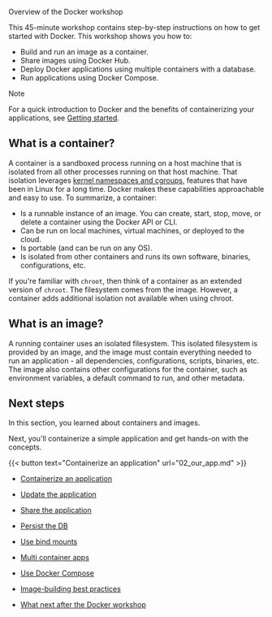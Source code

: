 Overview of the Docker workshop


This 45-minute workshop contains step-by-step instructions on how to get started with Docker. This workshop shows you how to:

- Build and run an image as a container.
- Share images using Docker Hub.
- Deploy Docker applications using multiple containers with a database.
- Run applications using Docker Compose.

> [!NOTE]
>
> For a quick introduction to Docker and the benefits of containerizing your
> applications, see [Getting started](/get-started/introduction/_index.md).

## What is a container?

A container is a sandboxed process running on a host machine that is isolated from all other processes running on that host machine. That isolation leverages [kernel namespaces and cgroups](https://medium.com/@saschagrunert/demystifying-containers-part-i-kernel-space-2c53d6979504),
features that have been in Linux for a long time. Docker makes these capabilities approachable and easy to use. To summarize, a container:

- Is a runnable instance of an image. You can create, start, stop, move, or delete a container using the Docker API or CLI.
- Can be run on local machines, virtual machines, or deployed to the cloud.
- Is portable (and can be run on any OS).
- Is isolated from other containers and runs its own software, binaries, configurations, etc.

If you're familiar with `chroot`, then think of a container as an extended version of `chroot`. The filesystem comes from the image. However, a container adds additional isolation not available when using chroot.

## What is an image?

A running container uses an isolated filesystem. This isolated filesystem is provided by an image, and the image must contain everything needed to run an application - all dependencies, configurations, scripts, binaries, etc. The image also contains other configurations for the container, such as environment variables, a default command to run, and other metadata.

## Next steps

In this section, you learned about containers and images.

Next, you'll containerize a simple application and get hands-on with the concepts.

{{< button text="Containerize an application" url="02_our_app.md" >}}



- [Containerize an application](https://docs.docker.com/get-started/workshop/02_our_app/)

- [Update the application](https://docs.docker.com/get-started/workshop/03_updating_app/)

- [Share the application](https://docs.docker.com/get-started/workshop/04_sharing_app/)

- [Persist the DB](https://docs.docker.com/get-started/workshop/05_persisting_data/)

- [Use bind mounts](https://docs.docker.com/get-started/workshop/06_bind_mounts/)

- [Multi container apps](https://docs.docker.com/get-started/workshop/07_multi_container/)

- [Use Docker Compose](https://docs.docker.com/get-started/workshop/08_using_compose/)

- [Image-building best practices](https://docs.docker.com/get-started/workshop/09_image_best/)

- [What next after the Docker workshop](https://docs.docker.com/get-started/workshop/10_what_next/)

